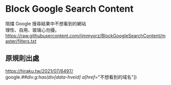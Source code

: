 # Block Google Search Content
阻擋 Google 搜尋結果中不想看到的網站 \
理性、自用、玻璃心勿擾。 \
https://raw.githubusercontent.com/jimmyorz/BlockGoogleSearchContent/master/filters.txt

## 原規則出處
https://hiraku.tw/2021/07/6497/ \
google.*##div.g:has(div[data-hveid] a[href*="不想看到的域名"])
